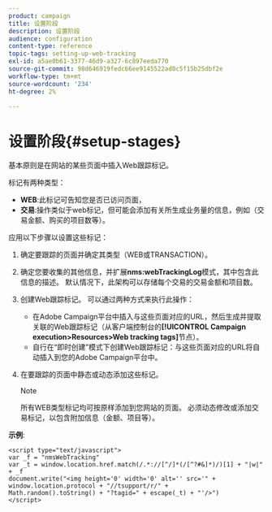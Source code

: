 ```yaml
---
product: campaign
title: 设置阶段
description: 设置阶段
audience: configuration
content-type: reference
topic-tags: setting-up-web-tracking
exl-id: a5ae0b61-3377-46d9-a327-6c897eeda770
source-git-commit: 98d646919fedc66ee9145522ad0c5f15b25dbf2e
workflow-type: tm+mt
source-wordcount: '234'
ht-degree: 2%

---
```


# 设置阶段{#setup-stages}

基本原则是在网站的某些页面中插入Web跟踪标记。

标记有两种类型：

* **WEB**:此标记可告知您是否已访问页面，
* **交易**:操作类似于web标记，但可能会添加有关所生成业务量的信息，例如（交易金额、购买的项目数等）。

应用以下步骤以设置这些标记：

1. 确定要跟踪的页面并确定其类型（WEB或TRANSACTION）。
1. 确定您要收集的其他信息，并扩展&#x200B;**nms:webTrackingLog**&#x200B;模式，其中包含此信息的描述。 默认情况下，此架构可以存储每个交易的交易金额和项目数。
1. 创建Web跟踪标记。 可以通过两种方式来执行此操作：

   * 在Adobe Campaign平台中插入与这些页面对应的URL，然后生成并提取关联的Web跟踪标记（从客户端控制台的&#x200B;**[!UICONTROL Campaign execution>Resources>Web tracking tags]**&#x200B;节点）。
   * 自行在“即时创建”模式下创建Web跟踪标记：与这些页面对应的URL将自动插入到您的Adobe Campaign平台中。

1. 在要跟踪的页面中静态或动态添加这些标记。

   >[!NOTE]
   >
   >所有WEB类型标记均可按原样添加到您网站的页面。 必须动态修改或添加交易标记，以包含附加信息（金额、项目等）。

**示例**:

```
<script type="text/javascript">
var _f = "nmsWebTracking"
var _t = window.location.href.match(/.*://[^/]*(/[^?#&]*)/)[1] + "|w|" + _f
document.write("<img height='0' width='0' alt='' src='" +
window.location.protocol + "//tsupport/r/" +
Math.random().toString() + "?tagid=" + escape(_t) + "'/>")
</script>
```
